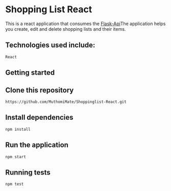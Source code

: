 # Shopping List React
This is a react application that consumes the [Flask-Api](https://github.com/MuthomiMate/Flask-Api)The application helps you create, edit and delete shopping lists and their items.

## Technologies used include:
    
    React

## Getting started

## Clone this repository

    https://github.com/MuthomiMate/Shoppinglist-React.git

## Install dependencies

    npm install

## Run the application

    npm start

## Running tests

    npm test

